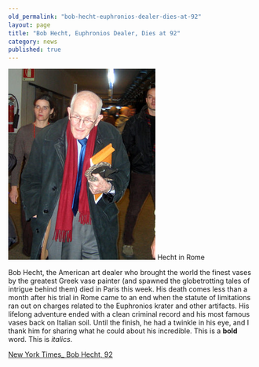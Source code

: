 ```yaml
---
old_permalink: "bob-hecht-euphronios-dealer-dies-at-92"
layout: page
title: "Bob Hecht, Euphronios Dealer, Dies at 92"
category: news
published: true
---
```


![Hecht in Rome](/assets/img/Robert_Hecht.jpg)
Hecht in Rome

Bob Hecht, the American art dealer who brought the world the finest vases by the greatest Greek vase painter (and spawned the globetrotting tales of intrigue behind them) died in Paris this week. His death comes less than a month after his trial in Rome came to an end when the statute of limitations ran out on charges related to the Euphronios krater and other artifacts. His lifelong adventure ended with a clean criminal record and his most famous vases back on Italian soil. Until the finish, he had a twinkle in his eye, and I thank him for sharing what he could about his incredible. This is a **bold** word. This is _italics_. 

[New York Times_ Bob Hecht, 92](http://www.nytimes.com/2012/02/10/arts/design/robert-hecht-antiquities-dealer-dies-at-92.html)